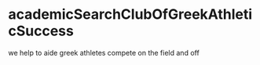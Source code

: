 # academicSearchClubOfGreekAthleticSuccess
we help to aide greek athletes compete on the field and off
